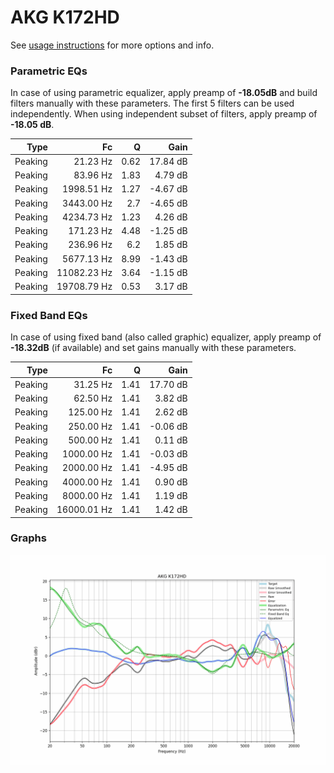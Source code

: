 # AKG K172HD
See [usage instructions](https://github.com/jaakkopasanen/AutoEq#usage) for more options and info.

### Parametric EQs
In case of using parametric equalizer, apply preamp of **-18.05dB** and build filters manually
with these parameters. The first 5 filters can be used independently.
When using independent subset of filters, apply preamp of **-18.05 dB**.

| Type    | Fc          |    Q | Gain     |
|--------:|------------:|-----:|---------:|
| Peaking | 21.23 Hz    | 0.62 | 17.84 dB |
| Peaking | 83.96 Hz    | 1.83 | 4.79 dB  |
| Peaking | 1998.51 Hz  | 1.27 | -4.67 dB |
| Peaking | 3443.00 Hz  | 2.7  | -4.65 dB |
| Peaking | 4234.73 Hz  | 1.23 | 4.26 dB  |
| Peaking | 171.23 Hz   | 4.48 | -1.25 dB |
| Peaking | 236.96 Hz   | 6.2  | 1.85 dB  |
| Peaking | 5677.13 Hz  | 8.99 | -1.43 dB |
| Peaking | 11082.23 Hz | 3.64 | -1.15 dB |
| Peaking | 19708.79 Hz | 0.53 | 3.17 dB  |

### Fixed Band EQs
In case of using fixed band (also called graphic) equalizer, apply preamp of **-18.32dB**
(if available) and set gains manually with these parameters.

| Type    | Fc          |    Q | Gain     |
|--------:|------------:|-----:|---------:|
| Peaking | 31.25 Hz    | 1.41 | 17.70 dB |
| Peaking | 62.50 Hz    | 1.41 | 3.82 dB  |
| Peaking | 125.00 Hz   | 1.41 | 2.62 dB  |
| Peaking | 250.00 Hz   | 1.41 | -0.06 dB |
| Peaking | 500.00 Hz   | 1.41 | 0.11 dB  |
| Peaking | 1000.00 Hz  | 1.41 | -0.03 dB |
| Peaking | 2000.00 Hz  | 1.41 | -4.95 dB |
| Peaking | 4000.00 Hz  | 1.41 | 0.90 dB  |
| Peaking | 8000.00 Hz  | 1.41 | 1.19 dB  |
| Peaking | 16000.01 Hz | 1.41 | 1.42 dB  |

### Graphs
![](./AKG%20K172HD.png)
